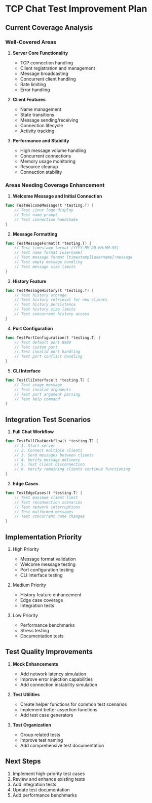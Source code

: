 # TCP Chat Test Improvement Plan

## Current Coverage Analysis

### Well-Covered Areas
1. **Server Core Functionality**
   - TCP connection handling
   - Client registration and management
   - Message broadcasting
   - Concurrent client handling
   - Rate limiting
   - Error handling

2. **Client Features**
   - Name management
   - State transitions
   - Message sending/receiving
   - Connection lifecycle
   - Activity tracking

3. **Performance and Stability**
   - High message volume handling
   - Concurrent connections
   - Memory usage monitoring
   - Resource cleanup
   - Connection stability

### Areas Needing Coverage Enhancement

1. **Welcome Message and Initial Connection**
```go
func TestWelcomeMessage(t *testing.T) {
    // Test Linux logo display
    // Test name prompt
    // Test connection handshake
}
```

2. **Message Formatting**
```go
func TestMessageFormat(t *testing.T) {
    // Test timestamp format [YYYY-MM-DD HH:MM:SS]
    // Test name format [username]
    // Test message format [timestamp][username]:message
    // Test empty message handling
    // Test message size limits
}
```

3. **History Feature**
```go
func TestMessageHistory(t *testing.T) {
    // Test history storage
    // Test history retrieval for new clients
    // Test history persistence
    // Test history size limits
    // Test concurrent history access
}
```

4. **Port Configuration**
```go
func TestPortConfiguration(t *testing.T) {
    // Test default port 8989
    // Test custom port
    // Test invalid port handling
    // Test port conflict handling
}
```

5. **CLI Interface**
```go
func TestCliInterface(t *testing.T) {
    // Test usage message
    // Test invalid arguments
    // Test port argument parsing
    // Test help command
}
```

## Integration Test Scenarios

1. **Full Chat Workflow**
```go
func TestFullChatWorkflow(t *testing.T) {
    // 1. Start server
    // 2. Connect multiple clients
    // 3. Send messages between clients
    // 4. Verify message delivery
    // 5. Test client disconnection
    // 6. Verify remaining clients continue functioning
}
```

2. **Edge Cases**
```go
func TestEdgeCases(t *testing.T) {
    // Test maximum client limit
    // Test reconnection scenarios
    // Test network interruptions
    // Test malformed messages
    // Test concurrent name changes
}
```

## Implementation Priority

1. High Priority
   - Message format validation
   - Welcome message testing
   - Port configuration testing
   - CLI interface testing

2. Medium Priority
   - History feature enhancement
   - Edge case coverage
   - Integration tests

3. Low Priority
   - Performance benchmarks
   - Stress testing
   - Documentation tests

## Test Quality Improvements

1. **Mock Enhancements**
   - Add network latency simulation
   - Improve error injection capabilities
   - Add connection instability simulation

2. **Test Utilities**
   - Create helper functions for common test scenarios
   - Implement better assertion functions
   - Add test case generators

3. **Test Organization**
   - Group related tests
   - Improve test naming
   - Add comprehensive test documentation

## Next Steps

1. Implement high-priority test cases
2. Review and enhance existing tests
3. Add integration tests
4. Update test documentation
5. Add performance benchmarks
